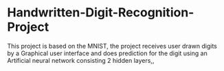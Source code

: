 # Handwritten-Digit-Recognition-Project
This project is based on the MNIST, the project receives user drawn digits by a Graphical user interface and does prediction for the digit using an Artificial neural network consisting 2 hidden layers,,
